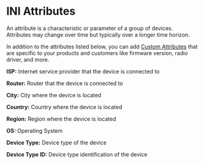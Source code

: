 ﻿# INI Attributes

An attribute is a characteristic or parameter of a group of devices. Attributes may change over time but typically over a longer time horizon.

In addition to the attributes listed below, you can add  [Custom Attributes](ini-custom-data-api)  that are specific to your products and customers like firmware version, radio driver, and more.

**ISP:** Internet service provider that the device is connected to

**Router:** Router that the device is connected to

**City:**  City where the device is located

**Country:** Country where the device is located

**Region:** Region where the device is located

**OS:** Operating System

**Device Type:** Device type of the device

**Device Type ID:** Device type identification of the device
